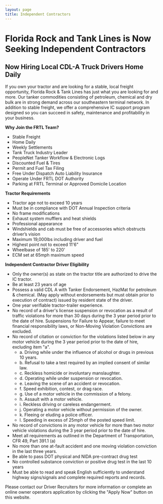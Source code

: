 ```yaml
---
layout: page
title: Independent Contractors
---
```


# Florida Rock and Tank Lines is Now Seeking Independent Contractors

## Now Hiring Local CDL-A Truck Drivers Home Daily

If you own your tractor and are looking for a stable, local freight opportunity, Florida Rock & Tank Lines has just what you are looking for and more. Our tanker commodities consisting of petroleum, chemical and dry bulk are in strong demand across our southeastern terminal network. In addition to stable freight, we offer a comprehensive IC support program designed so you can succeed in safety, maintenance and profitability in your business.

**Why Join the FRTL Team?**

* Stable Freight
* Home Daily
* Weekly Settlements
* Tank Truck Industry Leader
* PeopleNet Tanker Workflow & Electronic Logs
* Discounted Fuel & Tires
* Permit and Fuel Tax Filing
* Free Under Dispatch Auto Liability Insurance
* Operate Under FRTL DOT Authority
* Parking at FRTL Terminal or Approved Domicile Location

**Tractor Requirements**

* Tractor age not to exceed 10 years
* Must be in compliance with DOT Annual Inspection criteria
* No frame modifications
* Exhaust system mufflers and heat shields
* Professional appearance
* Windshields and cab must be free of accessories which obstructs driver&rsquo;s vision
* Maximum 19,000lbs including driver and fuel
* Highest point not to exceed 11'6"
* Wheelbase of 185' to 220'
* ECM set at 65mph maximum speed

**Independent Contractor Driver Eligibility**

* Only the owner(s) as state on the tractor title are authorized to drive the IC tractor.
* Be at least 23 years of age
* Possess a valid CDL A with Tanker Endorsement, HazMat for petroleum & chemical. (May apply without endorsements but must obtain prior to execution of contract) issued by resident state of the driver.
* One year verifiable tractor-trailer experience.
* No record of a driver's license suspension or revocation as a result of traffic violations for more than 30 days during the 3 year period prior to the date of hire.  Suspensions for Failure to Appear, failure to meet financial responsibility laws, or Non-Moving Violation Convictions are excluded.
* No record of citation or conviction for the violations listed below in any motor vehicle during the 3 year period prior to the date of hire, excluding item "a".
	* a. Driving while under the influence of alcohol or drugs in previous 10 years.
	* b. Refusal to take a test required by an implied consent of similar law.
	* c. Reckless homicide or involuntary manslaughter.
	* d. Operating while under suspension or revocation.
	* e. Leaving the scene of an accident or revocation.
	* f. Speed exhibition, contest, or drag race. 
	* g. Use of a motor vehicle in the commission of a felony.
	* h. Assault with a motor vehicle.
	* i. Reckless driving or careless endangerment.
	* j. Operating a motor vehicle without permission of the owner.
	* k. Fleeing or eluding a police officer.
	* l. Speeding in excess of 25mph of the posted speed limit.
* No record of convictions in any motor vehicle for more than two motor vehicle violations during the 3 year period prior to the date of hire. 
* Meet all requirements as outlined in the Department of Transportation, CFR 49, Part 391.1 (a)
* No more than one at-fault accident and one moving violation conviction in the last three years.
* Be able to pass DOT physical and NIDA pre-contract drug test
* No controlled substance conviction or positive drug test in the last 10 years
* Must be able to read and speak English sufficiently to understand highway signs/signals and complete required reports and records.

Please contact our Driver Recruiters for more information or complete an online owner operators application by clicking the "Apply Now" button on this website.
